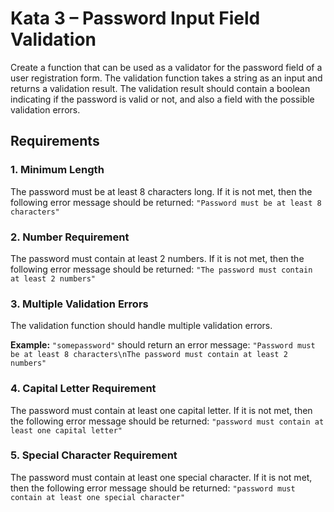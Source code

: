 # Kata 3 – Password Input Field Validation

Create a function that can be used as a validator for the password field of a user registration form. The validation function takes a string as an input and returns a validation result. The validation result should contain a boolean indicating if the password is valid or not, and also a field with the possible validation errors.

## Requirements

### 1. Minimum Length
The password must be at least 8 characters long. If it is not met, then the following error message should be returned: 
`"Password must be at least 8 characters"`

### 2. Number Requirement
The password must contain at least 2 numbers. If it is not met, then the following error message should be returned: 
`"The password must contain at least 2 numbers"`

### 3. Multiple Validation Errors
The validation function should handle multiple validation errors.

**Example:** 
`"somepassword"` should return an error message: 
`"Password must be at least 8 characters\nThe password must contain at least 2 numbers"`

### 4. Capital Letter Requirement
The password must contain at least one capital letter. If it is not met, then the following error message should be returned: 
`"password must contain at least one capital letter"`

### 5. Special Character Requirement
The password must contain at least one special character. If it is not met, then the following error message should be returned: 
`"password must contain at least one special character"`